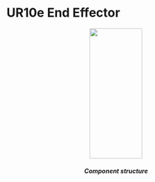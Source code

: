 # UR10e End Effector 
<p align="center">
  <img src="https://github.com/user-attachments/assets/9875ce9c-76a8-4ccd-8dda-a51d1c5e97d7" style="width: 49%; height: 300px; object-fit: contain; " />
</p>
<h5 align="center">Component structure</h5>

